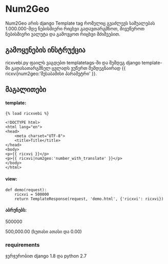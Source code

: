 
# Num2Geo
Num2Geo არის django Template tag რომელიც გვაძლევს საშუალებას 1.000.000-მდე ნებისმიერი რიცხვი გადავთარგმნოთ, მივუწეროთ ნებისმიერი ვალუტა და გამოვყოთ რიცხვი მძიმეებით.

## გამოყენების ინსტრუქცია
ricxvebi.py ფაილს ვაგდებთ templatetags-ში და შემდეგ django template-ში გადასათარგმნელ ცვლადს ვუწერთ შემდეგნაირად {{ ricxvi|num2geo:'შესაბამისი პარამეტრი' }}.

## მაგალითები

#### template:
```
{% load ricxvebi %}

<!DOCTYPE html>
<html lang="en">
<head>
    <meta charset="UTF-8">
    <title>Title</title>
</head>
<body>
<p>{{ ricxvi }}</p>
<p>{{ ricxvi|num2geo:'number_with_translate' }}</p>
</body>
</html>
```

#### view:
```
def demo(request):
    ricxvi = 500000
    return TemplateResponse(request, 'demo.html', {'ricxvi': ricxvi})
```

#### აბრუნებს:
500000

500,000.00 (ხუთასი ათასი და 0.00)

### requirements
ჯერჯერობით django 1.8 და python 2.7